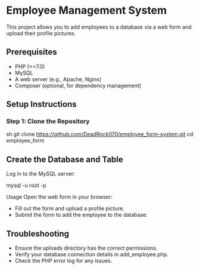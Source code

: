 # Employee Management System

This project allows you to add employees to a database via a web form and upload their profile pictures.

## Prerequisites

- PHP (>=7.0)
- MySQL
- A web server (e.g., Apache, Nginx)
- Composer (optional, for dependency management)

## Setup Instructions

### Step 1: Clone the Repository

sh
git clone https://github.com/DeadRock070/employee_form-system.git
cd employee_form

## Create the Database and Table
Log in to the MySQL server:

mysql -u root -p

Usage
Open the web form in your browser:
- Fill out the form and upload a profile picture.
- Submit the form to add the employee to the database.
## Troubleshooting
- Ensure the uploads directory has the correct permissions.
- Verify your database connection details in add_employee.php.
- Check the PHP error log for any issues.
